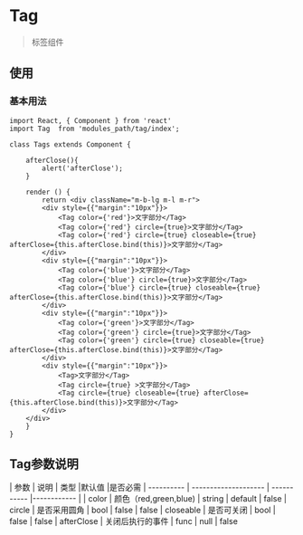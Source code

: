 # Tag
> 标签组件

## 使用

### 基本用法

	import React, { Component } from 'react'
    import Tag  from 'modules_path/tag/index';
    
    class Tags extends Component {
        
        afterClose(){
        	alert('afterClose');
        }

        render () {
            return <div className="m-b-lg m-l m-r">
        	<div style={{"margin":"10px"}}>
	            <Tag color={'red'}>文字部分</Tag>
	            <Tag color={'red'} circle={true}>文字部分</Tag>
	            <Tag color={'red'} circle={true} closeable={true} afterClose={this.afterClose.bind(this)}>文字部分</Tag>
	        </div>
	        <div style={{"margin":"10px"}}>
	            <Tag color={'blue'}>文字部分</Tag>
	            <Tag color={'blue'} circle={true}>文字部分</Tag>
	            <Tag color={'blue'} circle={true} closeable={true} afterClose={this.afterClose.bind(this)}>文字部分</Tag>
	        </div>
	        <div style={{"margin":"10px"}}>
	            <Tag color={'green'}>文字部分</Tag>
	            <Tag color={'green'} circle={true}>文字部分</Tag>
	            <Tag color={'green'} circle={true} closeable={true} afterClose={this.afterClose.bind(this)}>文字部分</Tag>
	        </div>
	        <div style={{"margin":"10px"}}>
	            <Tag>文字部分</Tag>
	            <Tag circle={true} >文字部分</Tag>
	            <Tag circle={true} closeable={true} afterClose={this.afterClose.bind(this)}>文字部分</Tag>
	        </div>
	    </div>
        }
    }

## Tag参数说明
| 参数          | 说明                  | 类型         |默认值        |是否必需
| ----------   | -------------------- | ----------- |------------ | 
| color        | 颜色（red,green,blue) |    string   |   default   | false
| circle       | 是否采用圆角           |    bool     |   false     | false
| closeable    | 是否可关闭             |    bool     |   false     | false
| afterClose   | 关闭后执行的事件        |    func     |   null      | false




